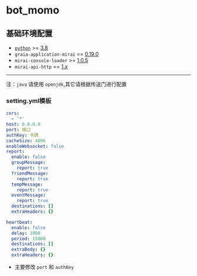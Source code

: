 # bot_momo

## 基础环境配置

* [`python`](https://www.python.org/) >= [3.8](https://www.python.org/)
* `graia-application-mirai` == [0.19.0](https://github.com/GraiaProject/Application)
* `mirai-console-loader` >= [1.0.5](https://github.com/iTXTech/mirai-console-loader/releases)
* `mirai-api-http` == [1.x](https://github.com/project-mirai/mirai-api-http/releases)

---

注：`java` 请使用 `openjdk`,其它请根据传送门进行配置

### setting.yml模板

```yml
cors: 
  - '*'
host: 0.0.0.0
port: 端口
authKey: 令牌
cacheSize: 4096
enableWebsocket: false
report: 
  enable: false
  groupMessage: 
    report: true
  friendMessage: 
    report: true
  tempMessage: 
    report: true
  eventMessage: 
    report: true
  destinations: []
  extraHeaders: {}

heartbeat: 
  enable: false
  delay: 1000
  period: 15000
  destinations: []
  extraBody: {}
  extraHeaders: {}
```

* 主要修改 `port` 和 `authKey`

